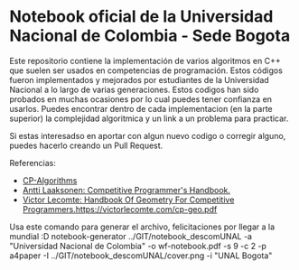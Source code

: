 # Notebook oficial de la Universidad Nacional de Colombia - Sede Bogota 
Este repositorio contiene la implementación de varios algoritmos en C++ que suelen ser usados en competencias de programación. Estos códigos fueron implementados y mejorados por estudiantes de la Universidad Nacional a lo largo de varias generaciones.
Estos codigos han sido probados en muchas ocasiones por lo cual puedes tener confianza en usarlos. 
Puedes encontrar dentro de cada implementacion (en la parte superior) la complejidad algoritmica y un link a un problema para practicar.

Si estas interesadso en aportar con algun nuevo codigo o corregir alguno, puedes hacerlo creando un Pull Request.

Referencias:
- [CP-Algorithms](https://cp-algorithms.com/index.html)
- [Antti Laaksonen: Competitive Programmer's Handbook.](https://cses.fi/book/index.php)
- [Victor Lecomte: Handbook Of Geometry For Competitive Programmers.](https://victorlecomte.com/cp-geo.pdf)https://victorlecomte.com/cp-geo.pdf

Usa este comando para generar el archivo, felicitaciones por llegar a la mundial :D
notebook-generator ../GIT/notebook_descomUNAL -a "Universidad Nacional de Colombia" -o wf-notebook.pdf -s 9 -c 2 -p a4paper -I ../GIT/notebook_descomUNAL/cover.png -i "UNAL Bogota"
